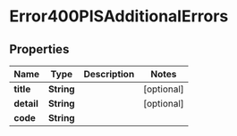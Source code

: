 # Error400PISAdditionalErrors

## Properties
Name | Type | Description | Notes
------------ | ------------- | ------------- | -------------
**title** | **String** |  |  [optional]
**detail** | **String** |  |  [optional]
**code** | **String** |  | 
